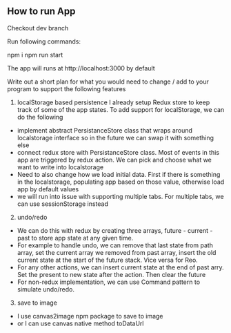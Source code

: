 ## How to run App

Checkout dev branch

Run following commands:

npm i
npm run start

The app will runs at http://localhost:3000 by default

Write out a short plan for what you would need to change / add to your program to support the following features

1. localStorage based persistence
  I already setup Redux store to keep track of some of the app states. To add support for localStorage, we can do the following
  - implement abstract PersistanceStore class that wraps around localstorage interface so in the future we can swap it with something else
  - connect redux store with PersistanceStore class. Most of events in this app are triggered by redux action. We can pick and choose what we want to write into localstorage 
  - Need to also change how we load initial data. First if there is something in the localstorage, populating app based on those value, otherwise load app by default values
  - we will run into issue with supporting multiple tabs. For multiple tabs, we can use sessionStorage instead

2. undo/redo
  - We can do this with redux by creating three arrays, future - current - past to store app state at any given time. 
  - For example to handle undo, we can remove that last state from path array, set the current array we removed from past array, insert the old current state at the start of the future stack. Vice versa for Reo.
  - For any other actions, we can insert current state at the end of past arry. Set the present to new state after the action. Then clear the future
  - For non-redux implementation, we can use Command pattern to simulate undo/redo.

3. save to image
  - I use canvas2image npm package to save to image
  - or I can use canvas native method toDataUrl 

